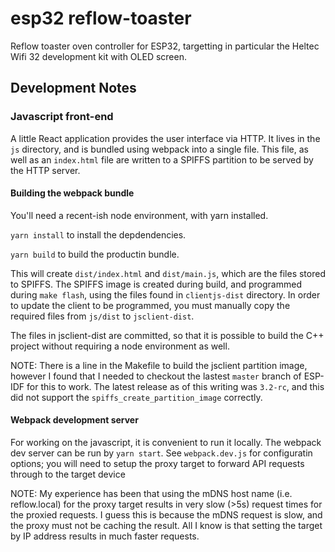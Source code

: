 # esp32 reflow-toaster

Reflow toaster oven controller for ESP32, targetting in particular the Heltec Wifi 32
development kit with OLED screen. 

## Development Notes

### Javascript front-end

A little React application provides the user interface via HTTP. It lives in the `js` 
directory, and is bundled using webpack into a single file. This file, as well as an 
`index.html` file are written to a SPIFFS partition to be served by the HTTP server. 

#### Building the webpack bundle

You'll need a recent-ish node environment, with yarn installed. 

`yarn install` to install the depdendencies. 

`yarn build` to build the productin bundle. 

This will create `dist/index.html` and `dist/main.js`, which are the files stored to
SPIFFS. The SPIFFS image is created during build, and programmed during `make flash`, 
using the files found in `clientjs-dist` directory. In order to update the client
to be programmed, you must manually copy the required files from `js/dist` to `jsclient-dist`. 

The files in jsclient-dist are committed, so that it is possible to build the C++
project without requiring a node environment as well.

NOTE: There is a line in the Makefile to build the jsclient partition image, however
I found that I needed to checkout the lastest `master` branch of ESP-IDF for this 
to work. The latest release as of this writing was `3.2-rc`, and this did not support 
the `spiffs_create_partition_image` correctly.

#### Webpack development server

For working on the javascript, it is convenient to run it locally. The webpack dev
server can be run by `yarn start`. See `webpack.dev.js` for configuratin options; you 
will need to setup the proxy target to forward API requests through to the target 
device

NOTE: My experience has been that using the mDNS host name (i.e. reflow.local) for
the proxy target results in very slow (>5s) request times for the proxied requests. 
I guess this is because the mDNS request is slow, and the proxy must not be caching 
the result. All I know is that setting the target by IP address results in much faster
requests.

